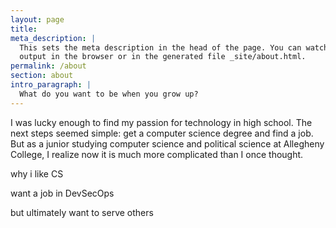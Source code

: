 ```yaml
---
layout: page
title:
meta_description: |
  This sets the meta description in the head of the page. You can watch the 
  output in the browser or in the generated file _site/about.html.
permalink: /about
section: about
intro_paragraph: |
  What do you want to be when you grow up?
---
```

I was lucky enough to find my passion for technology in high school. The next steps
seemed simple: get a computer science degree and find a job. But as a junior
studying computer science and political science at Allegheny College, I realize now
it is much more complicated than I once thought.

why i like CS

want a job in DevSecOps

but ultimately want to serve others
